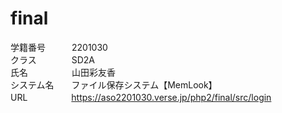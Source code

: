 # final
学籍番号　　　2201030<br>
クラス　　　　SD2A<br>
氏名　　　　　山田彩友香<br>
システム名　　ファイル保存システム【MemLook】<br>
URL　　　　　https://aso2201030.verse.jp/php2/final/src/login